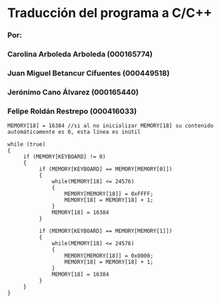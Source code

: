 # Traducción del programa a C/C++ 
### Por: 
### Carolina Arboleda Arboleda (000165774)
### Juan Miguel Betancur Cifuentes (000449518)
### Jerónimo Cano Álvarez (000165440)
### Felipe Roldán Restrepo (000416033)

    MEMORY[18] = 16384 //si al no inicializar MEMORY[18] su contenido automáticamente es 0, esta línea es inútil
    
    while (true)
    {
         if (MEMORY[KEYBOARD] != 0)
         {
              if (MEMORY[KEYBOARD] == MEMORY[MEMORY[0]])
              {
                  while(MEMORY[18] <= 24576)
                  {
                      MEMORY[MEMORY[18]] = 0xFFFF;
                      MEMORY[18] = MEMORY[18] + 1;
                  }
                  MEMORY[18] = 16384    
              } 
              
              if (MEMORY[KEYBOARD] == MEMORY[MEMORY[1]])
              {
                  while(MEMORY[18] <= 24576)
                  {
                      MEMORY[MEMORY[18]] = 0x0000;
                      MEMORY[18] = MEMORY[18] + 1;
                  }
                  MEMORY[18] = 16384     
              } 
         }
    }

